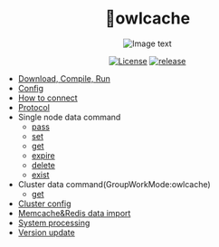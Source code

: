 <div align="center">

# 🦉owlcache

![Image text](https://github.com/beckbikang/owlcache/blob/master/doc/assets/owl.jpg?raw=true)

[![License](https://img.shields.io/github/license/beckbikang/owlcache.svg)](https://github.com/beckbikang/owlcache/blob/master/LICENSE)
[![release](https://img.shields.io/github/release/beckbikang/owlcache.svg?style=popout-square)](https://github.com/beckbikang/owlcache/releases)

</div>  


* [Download, Compile, Run](1.download_and_install.md)
* [Config](2.config.md)
* [How to connect](3.how_to_connect.md)
* [Protocol](4.protocol.md)
* Single node data command
    * [pass](command/1.pass.md)
    * [set](command/2.set.md)
    * [get](command/3.get.md)
    * [expire](command/4.expire.md)
    * [delete](command/5.delete.md)
    * [exist](command/6.exist.md)
* Cluster data command(GroupWorkMode:owlcache)
    * [get](command_group/1.get.md)
* [Cluster config](7.group_config.md)  
* [Memcache&Redis data import](8.memcache_redis.md)   
* [System processing](5.system_processing_mechanism.md)
* [Version update](6.version_update.md)
